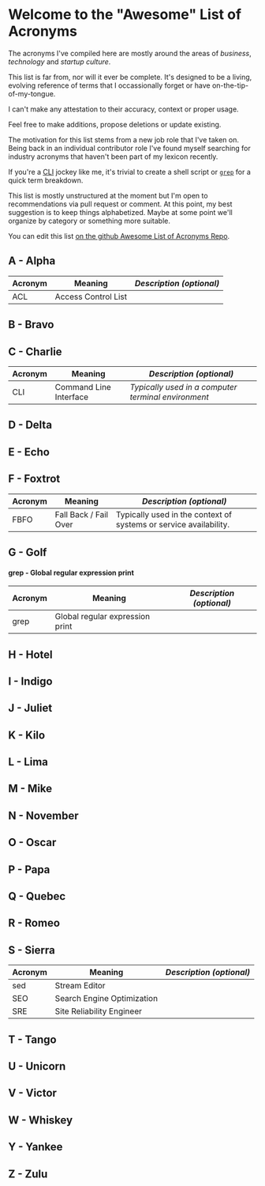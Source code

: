 # Welcome to the "Awesome" List of Acronyms

The acronyms I've compiled here are mostly around the areas of *business*, *technology* and *startup culture*.

This list is far from, nor will it ever be complete.  It's designed to be a living, evolving reference of terms that I occassionally forget or have on-the-tip-of-my-tongue.

I can't make any attestation to their accuracy, context or proper usage.

Feel free to make additions, propose deletions or update existing.

The motivation for this list stems from a new job role that I've taken on.  Being back in an individual contributor role I've found myself searching for industry acronyms that haven't been part of my lexicon recently.

If you're a [CLI](#cli---command-line-interface) jockey like me, it's trivial to create a shell script or [`grep`](#G-Golf) for a quick term breakdown.

This list is mostly unstructured at the moment but I'm open to recommendations via pull request or comment.  At this point, my best suggestion is to keep things alphabetized.  Maybe at some point we'll organize by category or something more suitable.

You can edit this list [on the github Awesome List of Acronyms Repo](https://github.com/chrisbergeron/awesome-list-of-acronyms/).

## A - Alpha
| Acronym | Meaning                | *Description (optional)*                            |
|---------|------------------------|-----------------------------------------------------|
| ACL     | Access Control List    |                                                     |
## B - Bravo
## C - Charlie
| Acronym | Meaning                | *Description (optional)*                            |
|---------|------------------------|-----------------------------------------------------|
| CLI     | Command Line Interface | *Typically used in a computer terminal environment* |
## D - Delta
## E - Echo
## F - Foxtrot
| Acronym | Meaning               | *Description (optional)*                                          |
|---------|-----------------------|-------------------------------------------------------------------|
| FBFO    | Fall Back / Fail Over | Typically used in the context of systems or service availability. |
## G - Golf
#### grep - Global regular expression print
| Acronym | Meaning                         | *Description (optional)*          |
|---------|---------------------------------|-----------------------------------|
| grep    | Global regular expression print |                                   |
## H - Hotel
## I - Indigo
## J - Juliet
## K - Kilo
## L - Lima
## M - Mike
## N - November
## O - Oscar
## P - Papa
## Q - Quebec
## R - Romeo
## S - Sierra
| Acronym | Meaning                    | *Description (optional)* |
|---------|----------------------------|--------------------------|
| sed     | Stream Editor              |                          |
| SEO     | Search Engine Optimization |                          |
| SRE     | Site Reliability Engineer  |                          |
## T - Tango
## U - Unicorn
## V - Victor
## W - Whiskey
## Y - Yankee
## Z - Zulu
